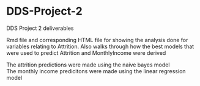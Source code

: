 # DDS-Project-2
DDS Project 2 deliverables  

Rmd file and corresponding HTML file for showing the analysis done for variables relating to Attrition. Also walks through how the best models that were used to predict Attrition and MonthlyIncome were derived  

The attrition predictions were made using the naive bayes model  
The monthly income predicitons were made using the linear regression model  
